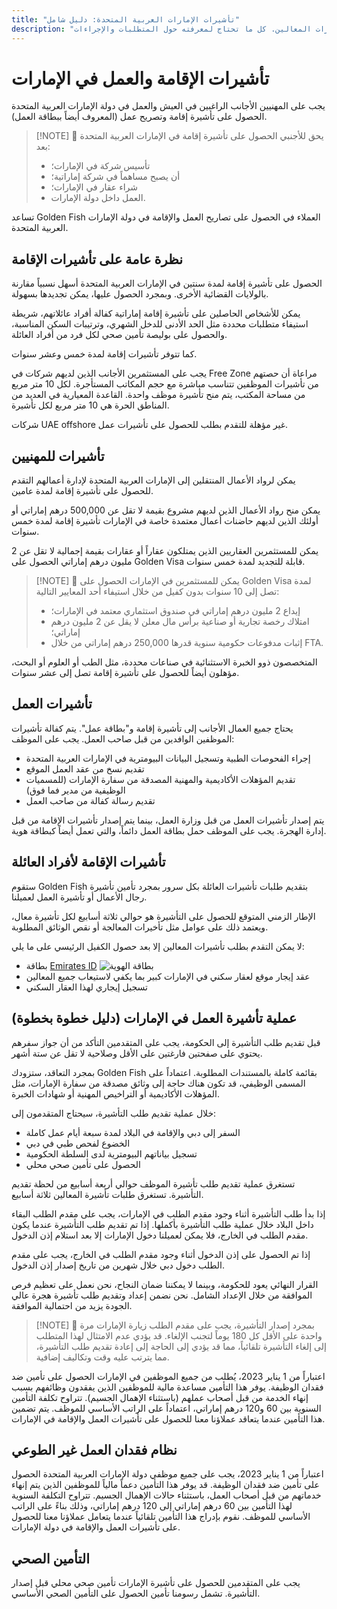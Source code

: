 ```yaml
---
title: "تأشيرات الإمارات العربية المتحدة: دليل شامل"
description: "نظرة خبير على أنواع تأشيرات الإمارات: تصاريح الإقامة وتأشيرات العمل وتأشيرات المعالين. كل ما تحتاج لمعرفته حول المتطلبات والإجراءات."
---
```


# تأشيرات الإقامة والعمل في الإمارات

يجب على المهنيين الأجانب الراغبين في العيش والعمل في دولة الإمارات العربية المتحدة الحصول على تأشيرة إقامة وتصريح عمل (المعروف أيضاً ببطاقة العمل).

> [!NOTE] 💚 يحق للأجنبي الحصول على تأشيرة إقامة في الإمارات العربية المتحدة بعد:
>
> - تأسيس شركة في الإمارات؛
> - أن يصبح مساهماً في شركة إماراتية؛
> - شراء عقار في الإمارات؛
> - العمل داخل دولة الإمارات.

تساعد Golden Fish العملاء في الحصول على تصاريح العمل والإقامة في دولة الإمارات العربية المتحدة.

## نظرة عامة على تأشيرات الإقامة

الحصول على تأشيرة إقامة لمدة سنتين في الإمارات العربية المتحدة أسهل نسبياً مقارنة بالولايات القضائية الأخرى. وبمجرد الحصول عليها، يمكن تجديدها بسهولة.

يمكن للأشخاص الحاصلين على تأشيرة إقامة إماراتية كفالة أفراد عائلاتهم، شريطة استيفاء متطلبات محددة مثل الحد الأدنى للدخل الشهري، وترتيبات السكن المناسبة، والحصول على بوليصة تأمين صحي لكل فرد من أفراد العائلة.

كما تتوفر تأشيرات إقامة لمدة خمس وعشر سنوات.

يجب على المستثمرين الأجانب الذين لديهم شركات في Free Zone مراعاة أن حصتهم من تأشيرات الموظفين تتناسب مباشرة مع حجم المكاتب المستأجرة. لكل 10 متر مربع من مساحة المكتب، يتم منح تأشيرة موظف واحدة. القاعدة المعيارية في العديد من المناطق الحرة هي 10 متر مربع لكل تأشيرة.

شركات UAE offshore غير مؤهلة للتقدم بطلب للحصول على تأشيرات عمل.

## تأشيرات للمهنيين

يمكن لرواد الأعمال المنتقلين إلى الإمارات العربية المتحدة لإدارة أعمالهم التقدم للحصول على تأشيرة إقامة لمدة عامين.

يمكن منح رواد الأعمال الذين لديهم مشروع بقيمة لا تقل عن 500,000 درهم إماراتي أو أولئك الذين لديهم حاضنات أعمال معتمدة خاصة في الإمارات تأشيرة إقامة لمدة خمس سنوات.

يمكن للمستثمرين العقاريين الذين يمتلكون عقاراً أو عقارات بقيمة إجمالية لا تقل عن 2 مليون درهم إماراتي الحصول على Golden Visa قابلة للتجديد لمدة خمس سنوات.

> [!NOTE] 💚 يمكن للمستثمرين في الإمارات الحصول على Golden Visa لمدة تصل إلى 10 سنوات بدون كفيل من خلال استيفاء أحد المعايير التالية:
>
> - إيداع 2 مليون درهم إماراتي في صندوق استثماري معتمد في الإمارات؛
> - امتلاك رخصة تجارية أو صناعية برأس مال معلن لا يقل عن 2 مليون درهم إماراتي؛
> - إثبات مدفوعات حكومية سنوية قدرها 250,000 درهم إماراتي من خلال FTA.

المتخصصون ذوو الخبرة الاستثنائية في صناعات محددة، مثل الطب أو العلوم أو البحث، مؤهلون أيضاً للحصول على تأشيرة إقامة تصل إلى عشر سنوات.

## تأشيرات العمل

يحتاج جميع العمال الأجانب إلى تأشيرة إقامة و"بطاقة عمل". يتم كفالة تأشيرات الموظفين الوافدين من قبل صاحب العمل. يجب على الموظف:

- إجراء الفحوصات الطبية وتسجيل البيانات البيومترية في الإمارات العربية المتحدة
- تقديم نسخ من عقد العمل الموقع
- تقديم المؤهلات الأكاديمية والمهنية المصدقة من سفارة الإمارات (للمسميات الوظيفية من مدير فما فوق)
- تقديم رسالة كفالة من صاحب العمل

يتم إصدار تأشيرات العمل من قبل وزارة العمل، بينما يتم إصدار تأشيرات الإقامة من قبل إدارة الهجرة. يجب على الموظف حمل بطاقة العمل دائماً، والتي تعمل أيضاً كبطاقة هوية.

## تأشيرات الإقامة لأفراد العائلة

ستقوم Golden Fish بتقديم طلبات تأشيرات العائلة بكل سرور بمجرد تأمين تأشيرة رجال الأعمال أو تأشيرة العمل لعميلنا.

الإطار الزمني المتوقع للحصول على التأشيرة هو حوالي ثلاثة أسابيع لكل تأشيرة معال، ويعتمد ذلك على عوامل مثل تأخيرات المعالجة أو نقص الوثائق المطلوبة.

لا يمكن التقدم بطلب تأشيرات المعالين إلا بعد حصول الكفيل الرئيسي على ما يلي:

- بطاقة [Emirates ID](https://u.ae/en/information-and-services/visa-and-emirates-id/emirates-id) ![بطاقة الهوية](/img/ILONMASKID.webp)
- عقد إيجار موقع لعقار سكني في الإمارات كبير بما يكفي لاستيعاب جميع المعالين
- تسجيل إيجاري لهذا العقار السكني

## عملية تأشيرة العمل في الإمارات (دليل خطوة بخطوة)

قبل تقديم طلب التأشيرة إلى الحكومة، يجب على المتقدمين التأكد من أن جواز سفرهم يحتوي على صفحتين فارغتين على الأقل وصلاحية لا تقل عن ستة أشهر.

بمجرد التعاقد، ستزودك Golden Fish بقائمة كاملة بالمستندات المطلوبة. اعتماداً على المسمى الوظيفي، قد تكون هناك حاجة إلى وثائق مصدقة من سفارة الإمارات، مثل المؤهلات الأكاديمية أو التراخيص المهنية أو شهادات الخبرة.

خلال عملية تقديم طلب التأشيرة، سيحتاج المتقدمون إلى:

- السفر إلى دبي والإقامة في البلاد لمدة سبعة أيام عمل كاملة
- الخضوع لفحص طبي في دبي
- تسجيل بياناتهم البيومترية لدى السلطة الحكومية
- الحصول على تأمين صحي محلي

تستغرق عملية تقديم طلب تأشيرة الموظف حوالي أربعة أسابيع من لحظة تقديم التأشيرة. تستغرق طلبات تأشيرة المعالين ثلاثة أسابيع.

إذا بدأ طلب التأشيرة أثناء وجود مقدم الطلب في الإمارات، يجب على مقدم الطلب البقاء داخل البلاد خلال عملية طلب التأشيرة بأكملها. إذا تم تقديم طلب التأشيرة عندما يكون مقدم الطلب في الخارج، فلا يمكن لعميلنا دخول الإمارات إلا بعد استلام إذن الدخول.

إذا تم الحصول على إذن الدخول أثناء وجود مقدم الطلب في الخارج، يجب على مقدم الطلب دخول دبي خلال شهرين من تاريخ إصدار إذن الدخول.

القرار النهائي يعود للحكومة، وبينما لا يمكننا ضمان النجاح، نحن نعمل على تعظيم فرص الموافقة من خلال الإعداد الشامل. نحن نضمن إعداد وتقديم طلب تأشيرة هجرة عالي الجودة يزيد من احتمالية الموافقة.

> [!NOTE] 💚 بمجرد إصدار التأشيرة، يجب على مقدم الطلب زيارة الإمارات مرة واحدة على الأقل كل 180 يوماً لتجنب الإلغاء.
> قد يؤدي عدم الامتثال لهذا المتطلب إلى إلغاء التأشيرة تلقائياً، مما قد يؤدي إلى الحاجة إلى إعادة تقديم طلب التأشيرة، مما يترتب عليه وقت وتكاليف إضافية.

اعتباراً من 1 يناير 2023، يُطلب من جميع الموظفين في الإمارات الحصول على تأمين ضد فقدان الوظيفة. يوفر هذا التأمين مساعدة مالية للموظفين الذين يفقدون وظائفهم بسبب إنهاء الخدمة من قبل أصحاب عملهم (باستثناء الإهمال الجسيم). تتراوح تكلفة التأمين السنوية بين 60 و120 درهم إماراتي، اعتماداً على الراتب الأساسي للموظف. يتم تضمين هذا التأمين عندما يتعاقد عملاؤنا معنا للحصول على تأشيرات العمل والإقامة في الإمارات.

## نظام فقدان العمل غير الطوعي

اعتباراً من 1 يناير 2023، يجب على جميع موظفي دولة الإمارات العربية المتحدة الحصول على تأمين ضد فقدان الوظيفة. قد يوفر هذا التأمين دعماً مالياً للموظفين الذين يتم إنهاء خدماتهم من قبل أصحاب العمل، باستثناء حالات الإهمال الجسيم. تتراوح التكلفة السنوية لهذا التأمين بين 60 درهم إماراتي إلى 120 درهم إماراتي، وذلك بناءً على الراتب الأساسي للموظف. نقوم بإدراج هذا التأمين تلقائياً عندما يتعامل عملاؤنا معنا للحصول على تأشيرات العمل والإقامة في دولة الإمارات.

## التأمين الصحي

يجب على المتقدمين للحصول على تأشيرة الإمارات تأمين صحي محلي قبل إصدار التأشيرة. تشمل رسومنا تأمين الحصول على التأمين الصحي الأساسي.